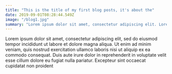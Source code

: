 ```yaml
---
title: "This is the title of my first blog posts, it's about the"
date: 2019-09-01T08:28:44.549Z
image: "/blog1.jpg"
summary: "Lorem ipsum dolor sit amet, consectetur adipiscing elit. Lorem ipsum dolor sit amet, consectetur adipiscing elit"
---
```


Lorem ipsum dolor sit amet, consectetur adipiscing elit, sed do eiusmod
tempor incididunt ut labore et dolore magna aliqua. Ut enim ad minim
veniam, quis nostrud exercitation ullamco laboris nisi ut aliquip ex ea
commodo consequat. Duis aute irure dolor in reprehenderit in voluptate
velit esse cillum dolore eu fugiat nulla pariatur. Excepteur sint
occaecat cupidatat non proident
